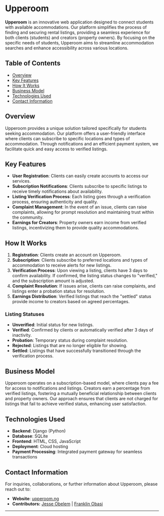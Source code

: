 # Upperoom

**Upperoom** is an innovative web application designed to connect students with available accommodations. Our platform simplifies the process of finding and securing rental listings, providing a seamless experience for both clients (students) and creators (property owners). By focusing on the specific needs of students, Upperoom aims to streamline accommodation searches and enhance accessibility across various locations.

## Table of Contents

- [Overview](#overview)
- [Key Features](#key-features)
- [How It Works](#how-it-works)
- [Business Model](#business-model)
- [Technologies Used](#technologies-used)
- [Contact Information](#contact-information)

## Overview

Upperoom provides a unique solution tailored specifically for students seeking accommodation. Our platform offers a user-friendly interface where clients can subscribe to specific locations and types of accommodation. Through notifications and an efficient payment system, we facilitate quick and easy access to verified listings.

## Key Features

- **User Registration**: Clients can easily create accounts to access our services.
- **Subscription Notifications**: Clients subscribe to specific listings to receive timely notifications about availability.
- **Listing Verification Process**: Each listing goes through a verification process, ensuring authenticity and quality.
- **Complaint Management**: In the event of an issue, clients can raise complaints, allowing for prompt resolution and maintaining trust within the community.
- **Earnings for Creators**: Property owners earn income from verified listings, incentivizing them to provide quality accommodations.

## How It Works

1. **Registration**: Clients create an account on Upperoom.
2. **Subscription**: Clients subscribe to preferred locations and types of accommodation to receive alerts for new listings.
3. **Verification Process**: Upon viewing a listing, clients have 3 days to confirm availability. If confirmed, the listing status changes to "verified," and the subscription amount is adjusted.
4. **Complaint Resolution**: If issues arise, clients can raise complaints, and listings enter a probation status for resolution.
5. **Earnings Distribution**: Verified listings that reach the "settled" status provide income to creators based on agreed percentages.

### Listing Statuses

- **Unverified**: Initial status for new listings.
- **Verified**: Confirmed by clients or automatically verified after 3 days of inactivity.
- **Probation**: Temporary status during complaint resolution.
- **Rejected**: Listings that are no longer eligible for showing.
- **Settled**: Listings that have successfully transitioned through the verification process.

## Business Model

Upperoom operates on a subscription-based model, where clients pay a fee for access to notifications and listings. Creators earn a percentage from verified listings, fostering a mutually beneficial relationship between clients and property owners. Our approach ensures that clients are not charged for listings that fail to achieve verified status, enhancing user satisfaction.

## Technologies Used

- **Backend**: Django (Python)
- **Database**: SQLite
- **Frontend**: HTML, CSS, JavaScript
- **Deployment**: Cloud hosting
- **Payment Processing**: Integrated payment gateway for seamless transactions

## Contact Information

For inquiries, collaborations, or further information about Upperoom, please reach out to:

- **Website**: [upperoom.ng](http://upperoom.ng)
- **Contributors:** [Jesse Obelem](https://github.com/jessinspired) | [Franklin Obasi](https://github.com/frankinobasy)

---
